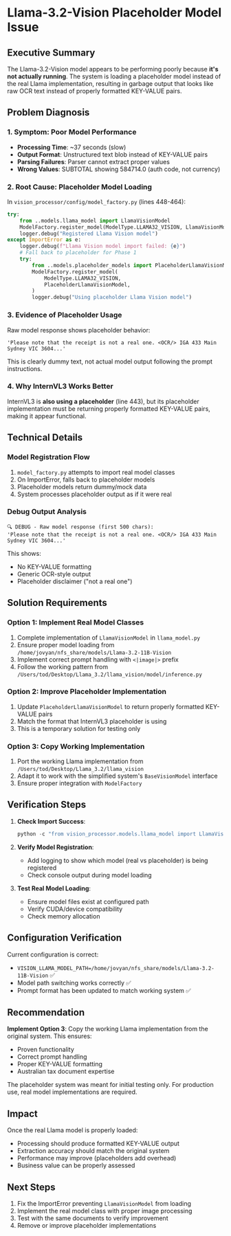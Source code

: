 # Llama-3.2-Vision Placeholder Model Issue

## Executive Summary

The Llama-3.2-Vision model appears to be performing poorly because **it's not actually running**. The system is loading a placeholder model instead of the real Llama implementation, resulting in garbage output that looks like raw OCR text instead of properly formatted KEY-VALUE pairs.

## Problem Diagnosis

### 1. Symptom: Poor Model Performance
- **Processing Time**: ~37 seconds (slow)
- **Output Format**: Unstructured text blob instead of KEY-VALUE pairs
- **Parsing Failures**: Parser cannot extract proper values
- **Wrong Values**: SUBTOTAL showing 584714.0 (auth code, not currency)

### 2. Root Cause: Placeholder Model Loading

In `vision_processor/config/model_factory.py` (lines 448-464):

```python
try:
    from ..models.llama_model import LlamaVisionModel
    ModelFactory.register_model(ModelType.LLAMA32_VISION, LlamaVisionModel)
    logger.debug("Registered Llama Vision model")
except ImportError as e:
    logger.debug(f"Llama Vision model import failed: {e}")
    # Fall back to placeholder for Phase 1
    try:
        from ..models.placeholder_models import PlaceholderLlamaVisionModel
        ModelFactory.register_model(
            ModelType.LLAMA32_VISION,
            PlaceholderLlamaVisionModel,
        )
        logger.debug("Using placeholder Llama Vision model")
```

### 3. Evidence of Placeholder Usage

Raw model response shows placeholder behavior:
```
'Please note that the receipt is not a real one. <OCR/> IGA 433 Main Sydney VIC 3604...'
```

This is clearly dummy text, not actual model output following the prompt instructions.

### 4. Why InternVL3 Works Better

InternVL3 is **also using a placeholder** (line 443), but its placeholder implementation must be returning properly formatted KEY-VALUE pairs, making it appear functional.

## Technical Details

### Model Registration Flow
1. `model_factory.py` attempts to import real model classes
2. On ImportError, falls back to placeholder models
3. Placeholder models return dummy/mock data
4. System processes placeholder output as if it were real

### Debug Output Analysis
```
🔍 DEBUG - Raw model response (first 500 chars):
'Please note that the receipt is not a real one. <OCR/> IGA 433 Main Sydney VIC 3604...'
```

This shows:
- No KEY-VALUE formatting
- Generic OCR-style output
- Placeholder disclaimer ("not a real one")

## Solution Requirements

### Option 1: Implement Real Model Classes
1. Complete implementation of `LlamaVisionModel` in `llama_model.py`
2. Ensure proper model loading from `/home/jovyan/nfs_share/models/Llama-3.2-11B-Vision`
3. Implement correct prompt handling with `<|image|>` prefix
4. Follow the working pattern from `/Users/tod/Desktop/Llama_3.2/llama_vision/model/inference.py`

### Option 2: Improve Placeholder Implementation
1. Update `PlaceholderLlamaVisionModel` to return properly formatted KEY-VALUE pairs
2. Match the format that InternVL3 placeholder is using
3. This is a temporary solution for testing only

### Option 3: Copy Working Implementation
1. Port the working Llama implementation from `/Users/tod/Desktop/Llama_3.2/llama_vision`
2. Adapt it to work with the simplified system's `BaseVisionModel` interface
3. Ensure proper integration with `ModelFactory`

## Verification Steps

1. **Check Import Success**:
   ```python
   python -c "from vision_processor.models.llama_model import LlamaVisionModel"
   ```

2. **Verify Model Registration**:
   - Add logging to show which model (real vs placeholder) is being registered
   - Check console output during model loading

3. **Test Real Model Loading**:
   - Ensure model files exist at configured path
   - Verify CUDA/device compatibility
   - Check memory allocation

## Configuration Verification

Current configuration is correct:
- `VISION_LLAMA_MODEL_PATH=/home/jovyan/nfs_share/models/Llama-3.2-11B-Vision` ✅
- Model path switching works correctly ✅
- Prompt format has been updated to match working system ✅

## Recommendation

**Implement Option 3**: Copy the working Llama implementation from the original system. This ensures:
- Proven functionality
- Correct prompt handling
- Proper KEY-VALUE formatting
- Australian tax document expertise

The placeholder system was meant for initial testing only. For production use, real model implementations are required.

## Impact

Once the real Llama model is properly loaded:
- Processing should produce formatted KEY-VALUE output
- Extraction accuracy should match the original system
- Performance may improve (placeholders add overhead)
- Business value can be properly assessed

## Next Steps

1. Fix the ImportError preventing `LlamaVisionModel` from loading
2. Implement the real model class with proper image processing
3. Test with the same documents to verify improvement
4. Remove or improve placeholder implementations